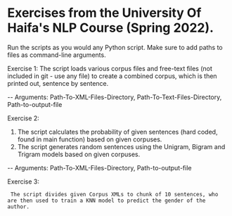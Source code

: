 # Exercises from the University Of Haifa's NLP Course (Spring 2022).

Run the scripts as you would any Python script. Make sure to add paths to files as command-line arguments. 

Exercise 1: 
        The script loads various corpus files and free-text files (not included in git - use any file) to create a combined corpus, which is then printed out, sentence by sentence.
        
-- Arguments: Path-To-XML-Files-Directory, Path-To-Text-Files-Directory, Path-to-output-file

Exercise 2: 
  1) The script calculates the probability of given sentences (hard coded, found in main function) based on given corpuses.
  2) The script generates random sentences using the Unigram, Bigram and Trigram models based on given corpuses.
  
  -- Arguments: Path-To-XML-Files-Directory, Path-to-output-file
  
  
Exercise 3:

     The script divides given Corpus XMLs to chunk of 10 sentences, who are then used to train a KNN model to predict the gender of the author.
